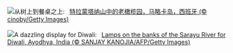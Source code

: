 ![](https://www.bing.com/th?id=OHR.OliveOrchard_ZH-CN8198989130_UHD.jpg&w=1000)从树上到餐桌之上:&nbsp;&ensp;[特拉蒙塔纳山中的老橄榄园，马略卡岛，西班牙 (© cinoby/Getty Images)](https://www.bing.com/th?id=OHR.OliveOrchard_ZH-CN8198989130_UHD.jpg)
<br><br/>
![](https://www.bing.com/th?id=OHR.DiwaliAyodhya_EN-US7782727326_UHD.jpg&w=1000)A dazzling display for Diwali:&nbsp;&ensp;[Lamps on the banks of the Sarayu River for Diwali, Ayodhya, India (© SANJAY KANOJIA/AFP/Getty Images)](https://www.bing.com/th?id=OHR.DiwaliAyodhya_EN-US7782727326_UHD.jpg)
<br><br/>
